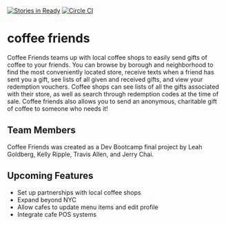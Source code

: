 [![Stories in Ready](https://badge.waffle.io/nyc-fireflies-2015/coffee-mates.png?label=ready&title=Ready)](https://waffle.io/nyc-fireflies-2015/coffee-mates) [![Circle CI](https://circleci.com/gh/nyc-fireflies-2015/coffee-mates.svg?style=svg)](https://circleci.com/gh/nyc-fireflies-2015/mojoe)

# coffee friends

Coffee Friends teams up with local coffee shops to easily send gifts of coffee to your friends. You can browse by borough and neighborhood to find the most conveniently located store, receive texts when a friend has sent you a gift, see lists of all given and received gifts, and view your redemption vouchers. Coffee shops can see lists of all the gifts associated with their store, as well as search through redemption codes at the time of sale. Coffee friends also allows you to send an anonymous, charitable gift of coffee to someone who needs it!

## Team Members

Coffee Friends was created as a Dev Bootcamp final project by Leah Goldberg, Kelly Ripple, Travis Allen, and Jerry Chai. 

## Upcoming Features

* Set up partnerships with local coffee shops
* Expand beyond NYC
* Allow cafes to update menu items and edit profile
* Integrate cafe POS systems